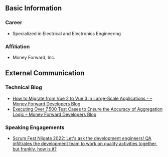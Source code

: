 ## Basic Information

### Career
- Specialized in Electrical and Electronics Engineering

### Affiliation
- Money Forward, Inc.


## External Communication

### Technical Blog
- [How to Migrate from Vue 2 to Vue 3 in Large-Scale Applications - – Money Forward Developers Blog](https://global.moneyforward-dev.jp/2024/07/02/how-to-migrate-from-vue-2-to-vue-3-in-large-scale-applications/)
- [Executing Over 7,500 Test Cases to Ensure the Accuracy of Aggregation Logic – Money Forward Developers Blog](https://global.moneyforward-dev.jp/2024/05/13/executing-over-7500-test-cases-to-ensure-the-accuracy-of-aggregation-logic/)

### Speaking Engagements
- [Scrum Fest Niigata 2022: Let's ask the development engineers! QA infiltrates the development team to work on quality activities together, but frankly, how is it?](https://confengine.com/conferences/scrum-fest-niigata-2022/proposal/16455/qa)
